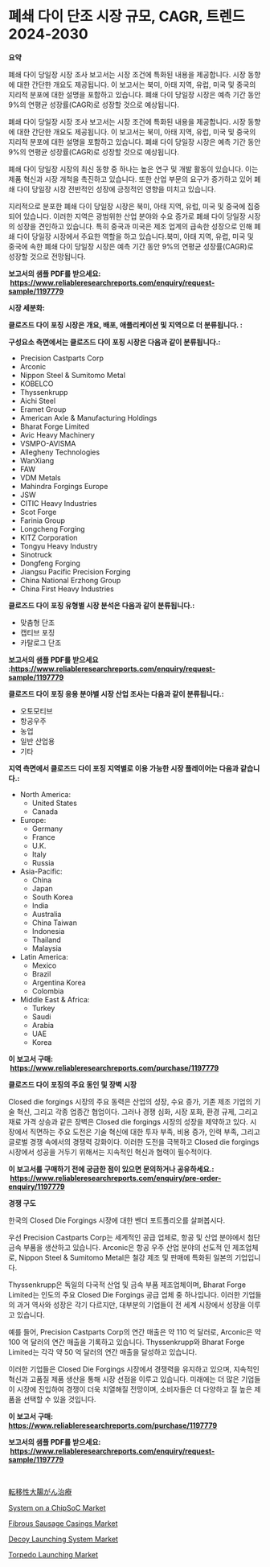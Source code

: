 <p><h1>폐쇄 다이 단조 시장 규모, CAGR, 트렌드 2024-2030</h1></p><p><strong>요약</strong></p>
<p><p>폐쇄 다이 당일장 시장 조사 보고서는 시장 조건에 특화된 내용을 제공합니다. 시장 동향에 대한 간단한 개요도 제공됩니다. 이 보고서는 북미, 아태 지역, 유럽, 미국 및 중국의 지리적 분포에 대한 설명을 포함하고 있습니다. 폐쇄 다이 당일장 시장은 예측 기간 동안 9%의 연평균 성장률(CAGR)로 성장할 것으로 예상됩니다.</p><p>폐쇄 다이 당일장 시장 조사 보고서는 시장 조건에 특화된 내용을 제공합니다. 시장 동향에 대한 간단한 개요도 제공됩니다. 이 보고서는 북미, 아태 지역, 유럽, 미국 및 중국의 지리적 분포에 대한 설명을 포함하고 있습니다. 폐쇄 다이 당일장 시장은 예측 기간 동안 9%의 연평균 성장률(CAGR)로 성장할 것으로 예상됩니다. </p><p>폐쇄 다이 당일장 시장의 최신 동향 중 하나는 높은 연구 및 개발 활동이 있습니다. 이는 제품 혁신과 시장 개척을 촉진하고 있습니다. 또한 산업 부문의 요구가 증가하고 있어 폐쇄 다이 당일장 시장 전반적인 성장에 긍정적인 영향을 미치고 있습니다.</p><p>지리적으로 분포한 폐쇄 다이 당일장 시장은 북미, 아태 지역, 유럽, 미국 및 중국에 집중되어 있습니다. 이러한 지역은 광범위한 산업 분야와 수요 증가로 폐쇄 다이 당일장 시장의 성장을 견인하고 있습니다. 특히 중국과 미국은 제조 업계의 급속한 성장으로 인해 폐쇄 다이 당일장 시장에서 주요한 역할을 하고 있습니다.북미, 아태 지역, 유럽, 미국 및 중국에 속한 폐쇄 다이 당일장 시장은 예측 기간 동안 9%의 연평균 성장률(CAGR)로 성장할 것으로 전망됩니다.</p></p>
<p><strong>보고서의 샘플 PDF를 받으세요: &nbsp;<a href="https://www.reliableresearchreports.com/enquiry/request-sample/1197779">https://www.reliableresearchreports.com/enquiry/request-sample/1197779</a></strong></p>
<p><strong>시장 세분화:</strong></p>
<p><strong> 클로즈드 다이 포징 시장은 개요, 배포, 애플리케이션 및 지역으로 더 분류됩니다. :</strong></p>
<p><strong>구성요소 측면에서는 클로즈드 다이 포징 시장은 다음과 같이 분류됩니다.:</strong></p>
<p><ul><li>Precision Castparts Corp</li><li>Arconic</li><li>Nippon Steel & Sumitomo Metal</li><li>KOBELCO</li><li>Thyssenkrupp</li><li>Aichi Steel</li><li>Eramet Group</li><li>American Axle & Manufacturing Holdings</li><li>Bharat Forge Limited</li><li>Avic Heavy Machinery</li><li>VSMPO-AVISMA</li><li>Allegheny Technologies</li><li>WanXiang</li><li>FAW</li><li>VDM Metals</li><li>Mahindra Forgings Europe</li><li>JSW</li><li>CITIC Heavy Industries</li><li>Scot Forge</li><li>Farinia Group</li><li>Longcheng Forging</li><li>KITZ Corporation</li><li>Tongyu Heavy Industry</li><li>Sinotruck</li><li>Dongfeng Forging</li><li>Jiangsu Pacific Precision Forging</li><li>China National Erzhong Group</li><li>China First Heavy Industries</li></ul></p>
<p><strong> 클로즈드 다이 포징 유형별 시장 분석은 다음과 같이 분류됩니다.:</strong></p>
<p><ul><li>맞춤형 단조</li><li>캡티브 포징</li><li>카탈로그 단조</li></ul></p>
<p><strong>보고서의 샘플 PDF를 받으세요 :<a href="https://www.reliableresearchreports.com/enquiry/request-sample/1197779">https://www.reliableresearchreports.com/enquiry/request-sample/1197779</a></strong></p>
<p><strong> 클로즈드 다이 포징 응용 분야별 시장 산업 조사는 다음과 같이 분류됩니다.:</strong></p>
<p><ul><li>오토모티브</li><li>항공우주</li><li>농업</li><li>일반 산업용</li><li>기타</li></ul></p>
<p><strong>지역 측면에서 클로즈드 다이 포징 지역별로 이용 가능한 시장 플레이어는 다음과 같습니다.:</strong></p>
<p><ul>
    <li>
        North America:
        <ul>
            <li>United States</li>
            <li>Canada</li>
        </ul>
    </li>
    <li>
        Europe:
        <ul>
            <li>Germany</li>
            <li>France</li>
            <li>U.K.</li>
            <li>Italy</li>
            <li>Russia</li>
        </ul>
    </li>
    <li>
        Asia-Pacific:
        <ul>
            <li>China</li>
            <li>Japan</li>
            <li>South Korea</li>
            <li>India</li>
            <li>Australia</li>
            <li>China Taiwan</li>
            <li>Indonesia</li>
            <li>Thailand</li>
            <li>Malaysia</li>
        </ul>
    </li>
    <li>
        Latin America:
        <ul>
            <li>Mexico</li>
            <li>Brazil</li>
            <li>Argentina Korea</li>
            <li>Colombia</li>
        </ul>
    </li>
    <li>
        Middle East & Africa:
        <ul>
            <li>Turkey</li>
            <li>Saudi</li>
            <li>Arabia</li>
            <li>UAE</li>
            <li>Korea</li>
        </ul>
    </li>
    </ul></p>
<p><strong>이 보고서 구매: &nbsp;<a href="https://www.reliableresearchreports.com/purchase/1197779">https://www.reliableresearchreports.com/purchase/1197779</a></strong></p>
<p><strong>클로즈드 다이 포징의 주요 동인 및 장벽 시장</strong></p>
<p><p>Closed die forgings 시장의 주요 동력은 산업의 성장, 수요 증가, 기존 제조 기업의 기술 혁신, 그리고 각종 업종간 협업이다. 그러나 경쟁 심화, 시장 포화, 환경 규제, 그리고 재료 가격 상승과 같은 장벽은 Closed die forgings 시장의 성장을 제약하고 있다. 시장에서 직면하는 주요 도전은 기술 혁신에 대한 투자 부족, 비용 증가, 인력 부족, 그리고 글로벌 경쟁 속에서의 경쟁력 강화이다. 이러한 도전을 극복하고 Closed die forgings 시장에서 성공을 거두기 위해서는 지속적인 혁신과 협력이 필수적이다.</p></p>
<p><strong>이 보고서를 구매하기 전에 궁금한 점이 있으면 문의하거나 공유하세요.: &nbsp;<a href="https://www.reliableresearchreports.com/enquiry/pre-order-enquiry/1197779">https://www.reliableresearchreports.com/enquiry/pre-order-enquiry/1197779</a></strong></p>
<p><strong>경쟁 구도</strong></p>
<p><p>한국의 Closed Die Forgings 시장에 대한 벤더 포트폴리오를 살펴봅시다. </p><p>우선 Precision Castparts Corp는 세계적인 공급 업체로, 항공 및 산업 분야에서 첨단 금속 부품을 생산하고 있습니다. Arconic은 항공 우주 산업 분야의 선도적 인 제조업체로, Nippon Steel & Sumitomo Metal은 철강 제조 및 판매에 특화된 일본의 기업입니다. </p><p>Thyssenkrupp은 독일의 다국적 산업 및 금속 부품 제조업체이며, Bharat Forge Limited는 인도의 주요 Closed Die Forgings 공급 업체 중 하나입니다. 이러한 기업들의 과거 역사와 성장은 각기 다르지만, 대부분의 기업들이 전 세계 시장에서 성장을 이루고 있습니다. </p><p>예를 들어, Precision Castparts Corp의 연간 매출은 약 110 억 달러로, Arconic은 약 100 억 달러의 연간 매출을 기록하고 있습니다. Thyssenkrupp와 Bharat Forge Limited는 각각 약 50 억 달러의 연간 매출을 달성하고 있습니다. </p><p>이러한 기업들은 Closed Die Forgings 시장에서 경쟁력을 유지하고 있으며, 지속적인 혁신과 고품질 제품 생산을 통해 시장 선점을 이루고 있습니다. 미래에는 더 많은 기업들이 시장에 진입하여 경쟁이 더욱 치열해질 전망이며, 소비자들은 더 다양하고 질 높은 제품을 선택할 수 있을 것입니다.</p></p>
<p><strong>이 보고서 구매: &nbsp; <a href="https://www.reliableresearchreports.com/purchase/1197779">https://www.reliableresearchreports.com/purchase/1197779</a></strong></p>
<p><strong>보고서의 샘플 PDF를 받으세요: &nbsp;<a href="https://www.reliableresearchreports.com/enquiry/request-sample/1197779">https://www.reliableresearchreports.com/enquiry/request-sample/1197779</a></strong><strong></strong></p>
<p>&nbsp;</p>
<p><p><a href="https://github.com/mcbeesbxa270/Market-Research-Report-List-1/blob/main/5080806185726.md">転移性大腸がん治療</a></p><p><a href="https://github.com/mahnoor2003/Market-Research-Report-List-3/blob/main/system-on-a-chipsoc-market.md">System on a ChipSoC Market</a></p><p><a href="https://woozy-pyroraptor-a1f.notion.site/Fibrous-Sausage-Casings-Market-Size-Share-Trends-Analysis-Report-By-Application-Regional-Outlook-77b57c91e3844ace9918315cec53a19d">Fibrous Sausage Casings Market</a></p><p><a href="https://issuu.com/reportprime-2/docs/decoy-launching-system-market-size-2030.pptx">Decoy Launching System Market</a></p><p><a href="https://issuu.com/reportprime-2/docs/torpedo-launching-market-size-2030.pptx">Torpedo Launching Market</a></p></p>